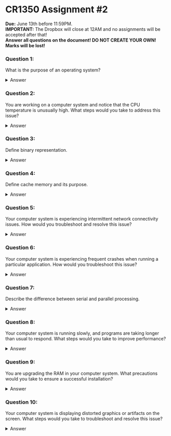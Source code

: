 # CR1350 Assignment #2

**Due:** June 13th before 11:59PM.  
**IMPORTANT:** The Dropbox will close at 12AM and no assignments will be accepted after that!  
**Answer all questions on the document! DO NOT CREATE YOUR OWN! Marks will be lost!**

### Question 1:
What is the purpose of an operating system?
<details>
<summary>Answer</summary>
Manages and controls the overall operation of the computer system (or mobile device)
</details>

### Question 2:
You are working on a computer system and notice that the CPU temperature is unusually high. What steps would you take to address this issue?
<details>
<summary>Answer</summary>
<ul>
<li>Check to ensure the CPU fan is operational an on</li>
<li>Improve the airflow to the CPU (remove dust, clean airflow intake/outtakes)</li>
<li>Underclock the CPU to reduce workload.</li>
<li>If nothing else works, its probably time to replace/upgrade the cooling system.</li>
</ul>
</details>

### Question 3:
Define binary representation.
<details>
<summary>Answer</summary>
The representation of data using only 1’s and 0’s
</details>

### Question 4:
Define cache memory and its purpose.
<details>
<summary>Answer</summary>
Cache memory is temporary storage of frequently used data, used for quicker processing by the CPU
</details>

### Question 5:
Your computer system is experiencing intermittent network connectivity issues. How would you troubleshoot and resolve this issue?
<details>
<summary>Answer</summary>
<ul>
<li>Check the obvious: is internet on/airplane mode/</li>
<li>does the internet work on other devices (ie: is it the device or the network)</li>
</ul>
</details>

### Question 6:
Your computer system is experiencing frequent crashes when running a particular application. How would you troubleshoot this issue?
<details>
<summary>Answer</summary>
<ul>
<li>Check for logs/error messages that point to the issue</li>
<li>Restart the system</li>
<li>Check for and execute any updates on the application, system drivers, and system software requirements</li>
<li>Scan for viruses and malware that may have infected the system</li>
<li>Uninstall and reinstall the software</li>
</ul>
</details>

### Question 7:
Describe the difference between serial and parallel processing.
<details>
<summary>Answer</summary>
In serial processing data arrives sequentially or one bit at a time whereas in parallel data is transferred in bytes. Contrary to popular belief sequential processing is actually more efficient. This is because sequential data is processed the moment it arrives, whereas in parallel processing if any given bit of the byte is delayed, the whole process is then delayed
----------[] vs =======[]
</details>

### Question 8:
Your computer system is running slowly, and programs are taking longer than usual to respond. What steps would you take to improve performance?
<details>
<summary>Answer</summary>
<ul>
<li>Ensure the operating system is up to date</li>
<li>Remove bloatware or unused applications</li>
<li>Also configure startup apps ti ensure youre not running garbage you don’t use</li>
<li>Pause or disable cloud data syncing if youre not actively using it</li>
<li>Restore your pc to a previous image (if youre cool and back up your os image regularly)</li>
<li>Update or replace system hardware that could be causing bottlenecks (old cooling, a dying cpu, an underperforming gpu, etc)</li>
</ul>
</details>

### Question 9:
You are upgrading the RAM in your computer system. What precautions would you take to ensure a successful installation?
<details>
<summary>Answer</summary>
<ul>
<li>Always follow manufacturer instructions</li>
<li>Ensure the RAM is compatible with your motherboard</li>
<li>Its also advised that you use the same ram all throughout your system (ie: 1 4gb ripjaw and a  8gb threadripper is a no-no, get 2 8gb)whatever-as-long-as-theyre-the-same</li>
<li>Install on the proper channels, the configuration goes III| - I|I| - I||| - |||| resectivly</li>
<li>Install following standard process (push down locking tabs, line up, push straight down (may need a small oomf), and stop when you hear click and the tabs pop up) </li>
</ul>
</details>

### Question 10:
Your computer system is displaying distorted graphics or artifacts on the screen. What steps would you take to troubleshoot and resolve this issue?
<details>
<summary>Answer</summary>
<ul>
<li>Check cables and connections, a half plugged in cable may work but it aint right</li>
<li>Make sure you don’t have some settings on that mess it up</li>
<li>Reboot system</li>
<li>Reset the monitor (also make sure its not the monitor itself by trying another one)</li>
<li>Update all connected devices and their drivers</li>
<li>Replace video card</li>
</ul>
</details>
